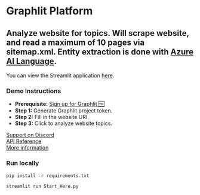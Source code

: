 # Graphlit Platform

## Analyze website for topics. Will scrape website, and read a maximum of 10 pages via sitemap.xml. Entity extraction is done with [Azure AI Language](https://azure.microsoft.com/en-us/products/ai-services/ai-language).

You can view the Streamlit application [here](https://graphlit-samples-extract-website-topics.streamlit.app/).

### Demo Instructions
- **Prerequisite:** [Sign up for Graphlit 🆓](https://docs.graphlit.dev/getting-started/signup)
- **Step 1:** Generate Graphlit project token.
- **Step 2:** Fill in the website URI.
- **Step 3:** Click to analyze website topics.     

[Support on Discord](https://discord.gg/ygFmfjy3Qx)            
[API Reference](https://docs.graphlit.dev/graphlit-data-api/api-reference)     
[More information](https://www.graphlit.com)

### Run locally

```python
pip install -r requirements.txt

streamlit run Start_Here.py
```